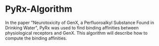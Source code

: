 # PyRx-Algorithm

In the paper "Neurotoxicity of GenX, a Perfluoroalkyl Substance Found in Drinking Water", PyRx was used to find binding affinities between physiological receptors and GenX. 
This algorithm will describe how to compute the binding affinities. 
